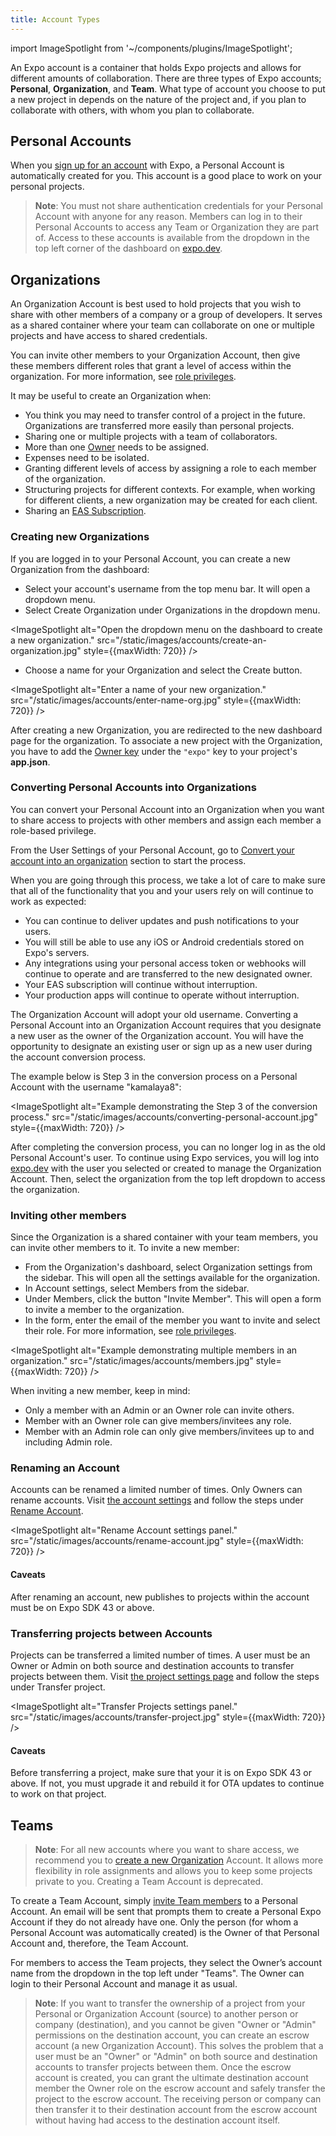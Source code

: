 ```yaml
---
title: Account Types
---
```


import ImageSpotlight from '~/components/plugins/ImageSpotlight';

An Expo account is a container that holds Expo projects and allows for different amounts of collaboration. There are three types of Expo accounts; **Personal**, **Organization**, and **Team**. What type of account you choose to put a new project in depends on the nature of the project and, if you plan to collaborate with others, with whom you plan to collaborate.

## Personal Accounts

When you [sign up for an account](https://expo.dev/signup) with Expo, a Personal Account is automatically created for you. This account is a good place to work on your personal projects.

> **Note**: You must not share authentication credentials for your Personal Account with anyone for any reason. Members can log in to their Personal Accounts to access any Team or Organization they are part of. Access to these accounts is available from the dropdown in the top left corner of the dashboard on [expo.dev](https://expo.dev).

## Organizations

An Organization Account is best used to hold projects that you wish to share with other members of a company or a group of developers. It serves as a shared container where your team can collaborate on one or multiple projects and have access to shared credentials.

You can invite other members to your Organization Account, then give these members different roles that grant a level of access within the organization. For more information, see [role privileges](/accounts/working-together/#managing-access).

It may be useful to create an Organization when:

- You think you may need to transfer control of a project in the future. Organizations are transferred more easily than personal projects.
- Sharing one or multiple projects with a team of collaborators.
- More than one [Owner](/accounts/working-together/#managing-access) needs to be assigned.
- Expenses need to be isolated.
- Granting different levels of access by assigning a role to each member of the organization.
- Structuring projects for different contexts. For example, when working for different clients, a new organization may be created for each client.
- Sharing an [EAS Subscription](https://docs.expo.dev/eas/).

### Creating new Organizations

If you are logged in to your Personal Account, you can create a new Organization from the dashboard:

- Select your account's username from the top menu bar. It will open a dropdown menu.
- Select Create Organization under Organizations in the dropdown menu.

<ImageSpotlight alt="Open the dropdown menu on the dashboard to create a new organization." src="/static/images/accounts/create-an-organization.jpg" style={{maxWidth: 720}} />

- Choose a name for your Organization and select the Create button.

<ImageSpotlight alt="Enter a name of your new organization." src="/static/images/accounts/enter-name-org.jpg" style={{maxWidth: 720}} />

After creating a new Organization, you are redirected to the new dashboard page for the organization. To associate a new project with the Organization, you have to add the [Owner key](/versions/latest/config/app/#owner) under the `"expo"` key to your project's **app.json**.

### Converting Personal Accounts into Organizations

You can convert your Personal Account into an Organization when you want to share access to projects with other members and assign each member a role-based privilege.

From the User Settings of your Personal Account, go to [Convert your account into an organization](https://expo.dev/settings#convert-account) section to start the process.

When you are going through this process, we take a lot of care to make sure that all of the functionality that you and your users rely on will continue to work as expected:

- You can continue to deliver updates and push notifications to your users.
- You will still be able to use any iOS or Android credentials stored on Expo's servers.
- Any integrations using your personal access token or webhooks will continue to operate and are transferred to the new designated owner.
- Your EAS subscription will continue without interruption.
- Your production apps will continue to operate without interruption.

The Organization Account will adopt your old username. Converting a Personal Account into an Organization Account requires that you designate a new user as the owner of the Organization account. You will have the opportunity to designate an existing user or sign up as a new user during the account conversion process.

The example below is Step 3 in the conversion process on a Personal Account with the username "kamalaya8":

<ImageSpotlight alt="Example demonstrating the Step 3 of the conversion process." src="/static/images/accounts/converting-personal-account.jpg" style={{maxWidth: 720}} />

After completing the conversion process, you can no longer log in as the old Personal Account's user. To continue using Expo services, you will log into [expo.dev](https://expo.dev/) with the user you selected or created to manage the Organization Account. Then, select the organization from the top left dropdown to access the organization.

### Inviting other members

Since the Organization is a shared container with your team members, you can invite other members to it. To invite a new member:

- From the Organization's dashboard, select Organization settings from the sidebar. This will open all the settings available for the organization.
- In Account settings, select Members from the sidebar.
- Under Members, click the button "Invite Member". This will open a form to invite a member to the organization.
- In the form, enter the email of the member you want to invite and select their role. For more information, see [role privileges](/accounts/working-together/#managing-access).

<ImageSpotlight alt="Example demonstrating multiple members in an organization." src="/static/images/accounts/members.jpg" style={{maxWidth: 720}} />

When inviting a new member, keep in mind:

- Only a member with an Admin or an Owner role can invite others.
- Member with an Owner role can give members/invitees any role.
- Member with an Admin role can only give members/invitees up to and including Admin role.

### Renaming an Account

Accounts can be renamed a limited number of times. Only Owners can rename accounts. Visit [the account settings](https://expo.dev/accounts/[account]/settings) and follow the steps under [Rename Account](https://expo.dev/settings#rename-account).

<ImageSpotlight alt="Rename Account settings panel." src="/static/images/accounts/rename-account.jpg" style={{maxWidth: 720}} />

#### Caveats

After renaming an account, new publishes to projects within the account must be on Expo SDK 43 or above.

### Transferring projects between Accounts

Projects can be transferred a limited number of times. A user must be an Owner or Admin on both source and destination accounts to transfer projects between them. Visit [the project settings page](https://expo.dev/accounts/[account]/projects/[project]/settings) and follow the steps under Transfer project.

<ImageSpotlight alt="Transfer Projects settings panel." src="/static/images/accounts/transfer-project.jpg" style={{maxWidth: 720}} />

#### Caveats

Before transferring a project, make sure that your it is on Expo SDK 43 or above. If not, you must upgrade it and rebuild it for OTA updates to continue to work on that project.

## Teams

> **Note**: For all new accounts where you want to share access, we recommend you to [create a new Organization](#organizations) Account. It allows more flexibility in role assignments and allows you to keep some projects private to you. Creating a Team Account is deprecated.

To create a Team Account, simply [invite Team members](/accounts/working-together/#adding-members) to a Personal Account. An email will be sent that prompts them to create a Personal Expo Account if they do not already have one. Only the person (for whom a Personal Account was automatically created) is the Owner of that Personal Account and, therefore, the Team Account.

For members to access the Team projects, they select the Owner’s account name from the dropdown in the top left under "Teams". The Owner can login to their Personal Account and manage it as usual.

> **Note**: If you want to transfer the ownership of a project from your Personal or Organization Account (source) to another person or company (destination), and you cannot be given "Owner or "Admin" permissions on the destination account, you can create an escrow account (a new Organization Account). This solves the problem that a user must be an "Owner" or "Admin" on both source and destination accounts to transfer projects between them. Once the escrow account is created, you can grant the ultimate destination account member the Owner role on the escrow account and safely transfer the project to the escrow account. The receiving person or company can then transfer it to their destination account from the escrow account without having had access to the destination account itself.
